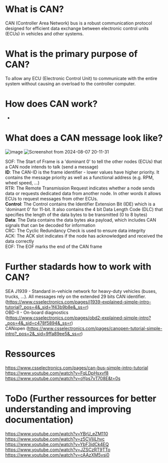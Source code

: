 # What is CAN?
CAN (Controller Area Network) bus is a robust communication protocol designed for efficient data exchange between electronic control units (ECUs) in vehicles and other systems.   

# What is the primary purpose of CAN?
To allow any ECU (Electronic Control Unit) to communicate with the entire system without causing an overload to the controller computer.  

# How does CAN work? 
-

# What does a CAN message look like?
![image](https://github.com/user-attachments/assets/7bccfbae-da65-49b5-9c2a-9898a2512945)
![Screenshot from 2024-08-07 20-11-31](https://github.com/user-attachments/assets/0017b124-60a7-46e5-b466-9d0362739c88)

SOF: The Start of Frame is a 'dominant 0' to tell the other nodes (ECUs) that a CAN node intends to talk (send a message)  
**ID**: The CAN-ID is the frame identifier - lower values have higher priority. It contains the message priority as well as a functional address (e.g. RPM, wheel speed, ...)  
RTR: The Remote Transmission Request indicates whether a node sends data or requests dedicated data from another node. In other words it allows ECUs to request messages from other ECUs.  
**Control**: The Control contains the Identifier Extension Bit (IDE) which is a 'dominant 0' for 11-bit. It also contains the 4 bit Data Length Code (DLC) that specifies the length of the data bytes to be transmitted (0 to 8 bytes)  
**Data**: The Data contains the data bytes aka payload, which includes CAN signals that can be decoded for information  
CRC: The Cyclic Redundancy Check is used to ensure data integrity  
ACK: The ACK slot indicates if the node has acknowledged and received the data correctly  
EOF: The EOF marks the end of the CAN frame  

# Further stadards how to work with CAN?
SEA J1939 - Standard in-vehicle network for heavy-duty vehicles (buses, trucks, ...). All messages rely on the extended 29 bits CAN identifier. (https://www.csselectronics.com/pages/j1939-explained-simple-intro-tutorial?_pos=4&_sid=1f43b9b8e&_ss=r)  
OBD-II - On-board diagnostics (https://www.csselectronics.com/pages/obd2-explained-simple-intro?_pos=4&_sid=c478f5894&_ss=r)  
CANopen (https://www.csselectronics.com/pages/canopen-tutorial-simple-intro?_pos=2&_sid=9ffa89ee5&_ss=r)  

# Ressources
https://www.csselectronics.com/pages/can-bus-simple-intro-tutorial  
https://www.youtube.com/watch?v=FqLDpHsxvf8  
https://www.youtube.com/watch?v=oYps7vT708E&t=0s

# ToDo (Further ressources for better understanding and improving documentation)
https://www.youtube.com/watch?v=YBrU_eZM110  
https://www.youtube.com/watch?v=z5CVljiLhvc  
https://www.youtube.com/watch?v=YbF3idCk4EQ  
https://www.youtube.com/watch?v=JZSCzRT9TTo  
https://www.youtube.com/watch?v=cAAzXM5vsi0  
